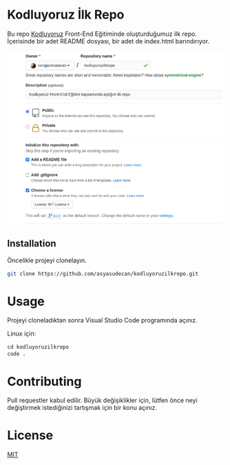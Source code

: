 # Kodluyoruz İlk Repo 
Bu repo [Kodluyoruz](https://www.kodluyoruz.org/) Front-End Eğitiminde oluşturduğumuz ilk repo. İçerisinde bir adet README dosyası, bir adet de index.html barındırıyor.

![asd](resim.png)

## Installation 
Öncelikle projeyi clonelayın.
```bash
git clone https://github.com/asyasudecan/kodluyoruzilkrepo.git
```

# Usage 
Projeyi cloneladıktan sonra Visual Studio Code programında açınız.

Linux için:

```linux
cd kodluyoruzilkrepo
code .
```

# Contributing 

Pull requestler kabul edilir. Büyük değişiklikler için, lütfen önce neyi değiştirmek istediğinizi tartışmak için bir konu açınız.

# License 

[MIT](https://choosealicense.com/licenses/mit)



